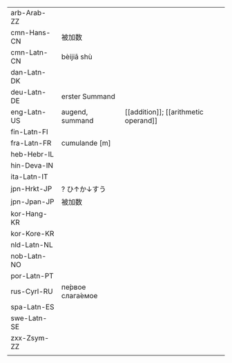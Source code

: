 | | | |
|-|-|-|
| arb-Arab-ZZ |  |  |
| cmn-Hans-CN | 被加数 |  |
| cmn-Latn-CN | bèijiā shù |  |
| dan-Latn-DK |  |  |
| deu-Latn-DE | erster Summand |  |
| eng-Latn-US | augend, summand | [[addition]]; [[arithmetic operand]] |
| fin-Latn-FI |  |  |
| fra-Latn-FR | cumulande [m] |  |
| heb-Hebr-IL |  |  |
| hin-Deva-IN |  |  |
| ita-Latn-IT |  |  |
| jpn-Hrkt-JP | ? ひ↑か↓すう |  |
| jpn-Jpan-JP | 被加数 |  |
| kor-Hang-KR |  |  |
| kor-Kore-KR |  |  |
| nld-Latn-NL |  |  |
| nob-Latn-NO |  |  |
| por-Latn-PT |  |  |
| rus-Cyrl-RU | пе́рвое слага́емое |  |
| spa-Latn-ES |  |  |
| swe-Latn-SE |  |  |
| zxx-Zsym-ZZ |  |  |
|  |  |  |
